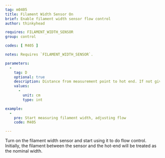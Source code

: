 ```yaml
---
tag: m0405
title: Filament Width Sensor On
brief: Enable filament width sensor flow control
author: thinkyhead

requires: FILAMENT_WIDTH_SENSOR
group: control

codes: [ M405 ]

notes: Requires `FILAMENT_WIDTH_SENSOR`.

parameters:
  -
    tag: D
    optional: true
    description: Distance from measurement point to hot end. If not given, the previous value will be used. The default startup value is set by `MEASUREMENT_DELAY_CM`.
    values:
      -
        unit: cm
        type: int

example:
  -
    pre: Start measuring filament width, adjusting flow
    code: M405

---
```


Turn on the filament width sensor and start using it to do flow control. Initially, the filament between the sensor and the hot-end will be treated as the nominal width.
